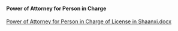 #### Power of Attorney for Person in Charge

[Power of Attorney for Person in Charge of License in Shaanxi.docx](https://badownload.s3.cn-north-1.jdcloud-oss.com/buchongziliao/shanxi/shanxishouquanshu.doc)
